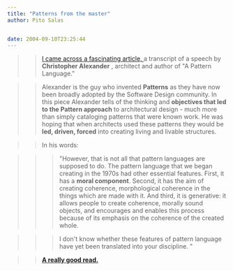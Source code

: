 ```yaml
---
title: "Patterns from the master"
author: Pito Salas


date: 2004-09-10T23:25:44
---
```



>>

>> [I came across a fascinating article,
](<http://www.patternlanguage.com/archive/ieee/ieeetext.htm>)a transcript of a
speech by **Christopher Alexander** , architect and author of "A Pattern
Language."

>>

>> Alexander is the guy who invented **Patterns** as they have now been
broadly adopted by the Software Design community. In this piece Alexander
tells of the thinking and **objectives that led to the Pattern approach** to
architectural design - much more than simply cataloging patterns that were
known work. He was hoping that when architects used these patterns they would
be **led, driven, forced** into creating living and livable structures.

>>

>> In his words:

>>

>>> "However, that is not all that pattern languages are supposed to do. The
pattern language that we began creating in the 1970s had other essential
features. First, it has a **moral component**. Second, it has the aim of
creating coherence, morphological coherence in the things which are made with
it. And third, it is generative: it allows people to create coherence, morally
sound objects, and encourages and enables this process because of its emphasis
on the coherence of the created whole.

>>>

>>> I don't know whether these features of pattern language have yet been
translated into your discipline. "

>>

>> **[A really good
read.](<http://www.patternlanguage.com/archive/ieee/ieeetext.htm>)**


